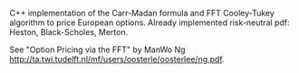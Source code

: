 C++ implementation of the Carr-Madan formula and FFT Cooley-Tukey algorithm to price European options. Already implemented risk-neutral pdf: Heston, Black-Scholes, Merton.

See "Option Pricing via the FFT" by ManWo Ng http://ta.twi.tudelft.nl/mf/users/oosterle/oosterlee/ng.pdf.
